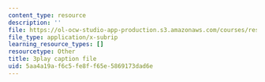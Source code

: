 ```yaml
---
content_type: resource
description: ''
file: https://ol-ocw-studio-app-production.s3.amazonaws.com/courses/res-18-006-calculus-revisited-single-variable-calculus-fall-2010/5aa4a19af6c5fe8ff65e5869173dad6e_aWYwHnH-ptI.srt
file_type: application/x-subrip
learning_resource_types: []
resourcetype: Other
title: 3play caption file
uid: 5aa4a19a-f6c5-fe8f-f65e-5869173dad6e
---
```


